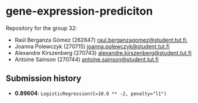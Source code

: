 # gene-expression-prediciton

Repository for the group 32:
* Raúl Berganza Gómez (262847) <raul.berganzagomez@student.tut.fi>,
* Joanna Polewczyk (270715) <joanna.polewczyk@student.tut.fi>
* Alexandre Kirszenberg (270743) <alexandre.kirszenberg@student.tut.fi>
* Antoine Sainson (270744) <antoine.sainson@student.tut.fi>

## Submission history

* **0.89604**: `LogisticRegression(C=10.0 ** -2, penalty="l1")`